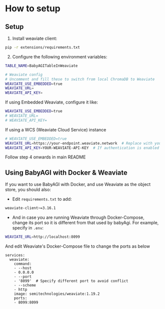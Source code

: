# How to setup

## Setup

1. Install weaviate client:

```bash
pip -r extensions/requirements.txt
```

2. Configure the following environment variables:

```bash
TABLE_NAME=BabyAGITableInWeaviate

# Weaviate config
# Uncomment and fill these to switch from local ChromaDB to Weaviate
WEAVIATE_USE_EMBEDDED=true
WEAVIATE_URL=
WEAVIATE_API_KEY=
```

If using Embedded Weaviate, configure it like:

```bash
WEAVIATE_USE_EMBEDDED=true
# WEAVIATE_URL=
# WEAVIATE_API_KEY=
```

If using a WCS (Weaviate Cloud Service) instance

```bash
# WEAVIATE_USE_EMBEDDED=true
WEAVIATE_URL=https://your-endpoint.weaviate.network  # Replace with your URL
WEAVIATE_API_KEY=YOUR-WEAVIATE-API-KEY  # If authentication is enabled
```

Follow step 4 onwards in main README

## Using BabyAGI with Docker & Weaviate

If you want to use BabyAGI with Docker, and use Weaviate as the object store, you should also:

- Edit `requirements.txt` to add:
```bash
weaviate-client>=3.16.1
```
- And in case you are running Weaviate through Docker-Compose, change its port so it is different from that used by babyAgi. For example, specify in `.env`:

```bash
WEAVIATE_URL=http://localhost:8099
```

And edit Weaviate's Docker-Compose file to change the ports as below

```
services:
  weaviate:
    command:
    - --host
    - 0.0.0.0
    - --port
    - '8099'  # Specify different port to avoid conflict
    - --scheme
    - http
    image: semitechnologies/weaviate:1.19.2
    ports:
    - 8099:8099
```
